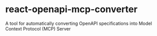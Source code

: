 # react-openapi-mcp-converter
A tool for automatically converting OpenAPI specifications into Model Context Protocol (MCP) Server
